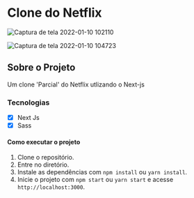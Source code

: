 # Clone do Netflix

![Captura de tela 2022-01-10 102110](https://user-images.githubusercontent.com/62665590/148774341-cadf3a70-ef63-406d-99d6-66cd01a498db.png)

![Captura de tela 2022-01-10 104723](https://user-images.githubusercontent.com/62665590/148776582-d2715c44-993d-40b3-a2a7-1ee2cc8af3c4.png)

## Sobre o Projeto

Um clone 'Parcial' do Netflix utlizando o Next-js 

### Tecnologias

- [x] Next Js
- [x] Sass

#### Como executar o projeto

1. Clone o repositório.
2. Entre no diretório.
3. Instale as dependências com `npm install` ou `yarn install`.
4. Inicie o projeto com `npm start` ou `yarn start` e acesse `http://localhost:3000`.

